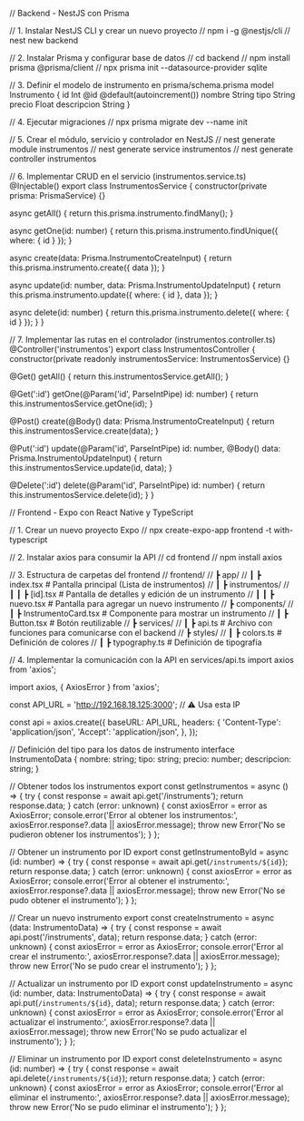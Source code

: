 // Backend - NestJS con Prisma

// 1. Instalar NestJS CLI y crear un nuevo proyecto
// npm i -g @nestjs/cli
// nest new backend

// 2. Instalar Prisma y configurar base de datos
// cd backend
// npm install prisma @prisma/client
// npx prisma init --datasource-provider sqlite

// 3. Definir el modelo de instrumento en prisma/schema.prisma
model Instrumento {
  id          Int     @id @default(autoincrement())
  nombre      String
  tipo        String
  precio      Float
  descripcion String
}

// 4. Ejecutar migraciones
// npx prisma migrate dev --name init

// 5. Crear el módulo, servicio y controlador en NestJS
// nest generate module instrumentos
// nest generate service instrumentos
// nest generate controller instrumentos

// 6. Implementar CRUD en el servicio (instrumentos.service.ts)
@Injectable()
export class InstrumentosService {
  constructor(private prisma: PrismaService) {}
  
  async getAll() {
    return this.prisma.instrumento.findMany();
  }
  
  async getOne(id: number) {
    return this.prisma.instrumento.findUnique({ where: { id } });
  }
  
  async create(data: Prisma.InstrumentoCreateInput) {
    return this.prisma.instrumento.create({ data });
  }
  
  async update(id: number, data: Prisma.InstrumentoUpdateInput) {
    return this.prisma.instrumento.update({ where: { id }, data });
  }
  
  async delete(id: number) {
    return this.prisma.instrumento.delete({ where: { id } });
  }
}

// 7. Implementar las rutas en el controlador (instrumentos.controller.ts)
@Controller('instrumentos')
export class InstrumentosController {
  constructor(private readonly instrumentosService: InstrumentosService) {}
  
  @Get()
  getAll() {
    return this.instrumentosService.getAll();
  }
  
  @Get(':id')
  getOne(@Param('id', ParseIntPipe) id: number) {
    return this.instrumentosService.getOne(id);
  }
  
  @Post()
  create(@Body() data: Prisma.InstrumentoCreateInput) {
    return this.instrumentosService.create(data);
  }
  
  @Put(':id')
  update(@Param('id', ParseIntPipe) id: number, @Body() data: Prisma.InstrumentoUpdateInput) {
    return this.instrumentosService.update(id, data);
  }
  
  @Delete(':id')
  delete(@Param('id', ParseIntPipe) id: number) {
    return this.instrumentosService.delete(id);
  }
}

// Frontend - Expo con React Native y TypeScript

// 1. Crear un nuevo proyecto Expo
// npx create-expo-app frontend -t with-typescript

// 2. Instalar axios para consumir la API
// cd frontend
// npm install axios

// 3. Estructura de carpetas del frontend
// frontend/
// ┣ app/
// ┃ ┣ index.tsx        # Pantalla principal (Lista de instrumentos)
// ┃ ┣ instrumentos/
// ┃ ┃ ┣ [id].tsx       # Pantalla de detalles y edición de un instrumento
// ┃ ┃ ┣ nuevo.tsx      # Pantalla para agregar un nuevo instrumento
// ┣ components/
// ┃ ┣ InstrumentoCard.tsx # Componente para mostrar un instrumento
// ┃ ┣ Button.tsx       # Botón reutilizable
// ┣ services/
// ┃ ┣ api.ts           # Archivo con funciones para comunicarse con el backend
// ┣ styles/
// ┃ ┣ colors.ts        # Definición de colores
// ┃ ┣ typography.ts    # Definición de tipografía

// 4. Implementar la comunicación con la API en services/api.ts
import axios from 'axios';

import axios, { AxiosError } from 'axios';

const API_URL = 'http://192.168.18.125:3000'; // ⚠️ Usa esta IP

const api = axios.create({
  baseURL: API_URL,
  headers: {
    'Content-Type': 'application/json',
    'Accept': 'application/json',
  },
});

// Definición del tipo para los datos de instrumento
interface InstrumentoData {
  nombre: string;
  tipo: string;
  precio: number;
  descripcion: string;
}

// Obtener todos los instrumentos
export const getInstrumentos = async () => {
  try {
    const response = await api.get('/instruments');
    return response.data;
  } catch (error: unknown) {
    const axiosError = error as AxiosError;
    console.error('Error al obtener los instrumentos:', axiosError.response?.data || axiosError.message);
    throw new Error('No se pudieron obtener los instrumentos');
  }
};

// Obtener un instrumento por ID
export const getInstrumentoById = async (id: number) => {
  try {
    const response = await api.get(`/instruments/${id}`);
    return response.data;
  } catch (error: unknown) {
    const axiosError = error as AxiosError;
    console.error('Error al obtener el instrumento:', axiosError.response?.data || axiosError.message);
    throw new Error('No se pudo obtener el instrumento');
  }
};

// Crear un nuevo instrumento
export const createInstrumento = async (data: InstrumentoData) => {
  try {
    const response = await api.post('/instruments', data);
    return response.data;
  } catch (error: unknown) {
    const axiosError = error as AxiosError;
    console.error('Error al crear el instrumento:', axiosError.response?.data || axiosError.message);
    throw new Error('No se pudo crear el instrumento');
  }
};

// Actualizar un instrumento por ID
export const updateInstrumento = async (id: number, data: InstrumentoData) => {
  try {
    const response = await api.put(`/instruments/${id}`, data);
    return response.data;
  } catch (error: unknown) {
    const axiosError = error as AxiosError;
    console.error('Error al actualizar el instrumento:', axiosError.response?.data || axiosError.message);
    throw new Error('No se pudo actualizar el instrumento');
  }
};

// Eliminar un instrumento por ID
export const deleteInstrumento = async (id: number) => {
  try {
    const response = await api.delete(`/instruments/${id}`);
    return response.data;
  } catch (error: unknown) {
    const axiosError = error as AxiosError;
    console.error('Error al eliminar el instrumento:', axiosError.response?.data || axiosError.message);
    throw new Error('No se pudo eliminar el instrumento');
  }
};
